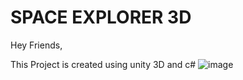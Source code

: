 <h1>SPACE EXPLORER 3D</h1>
Hey Friends, 

This Project is created using unity 3D and c# 
![image](https://github.com/Utkarsh675/Space-Explorer-3D/assets/74699199/ae1a5f9d-4695-4f31-ae6b-c70ddfedbad2)
